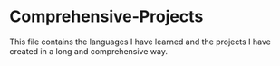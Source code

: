 # Comprehensive-Projects
This file contains the languages ​​I have learned and the projects I have created in a long and comprehensive way.
